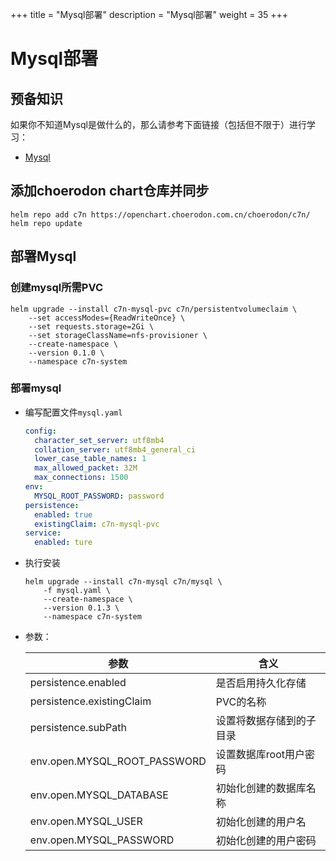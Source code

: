 +++
title = "Mysql部署"
description = "Mysql部署"
weight = 35
+++

# Mysql部署

## 预备知识

如果你不知道Mysql是做什么的，那么请参考下面链接（包括但不限于）进行学习：

- [Mysql](https://www.mysql.com/)

## 添加choerodon chart仓库并同步

```shell
helm repo add c7n https://openchart.choerodon.com.cn/choerodon/c7n/
helm repo update
```

## 部署Mysql

### 创建mysql所需PVC

```shell
helm upgrade --install c7n-mysql-pvc c7n/persistentvolumeclaim \
    --set accessModes={ReadWriteOnce} \
    --set requests.storage=2Gi \
    --set storageClassName=nfs-provisioner \
    --create-namespace \
    --version 0.1.0 \
    --namespace c7n-system
```

### 部署mysql

- 编写配置文件`mysql.yaml`

    ```yaml
    config:
      character_set_server: utf8mb4
      collation_server: utf8mb4_general_ci
      lower_case_table_names: 1
      max_allowed_packet: 32M
      max_connections: 1500
    env:
      MYSQL_ROOT_PASSWORD: password
    persistence:
      enabled: true
      existingClaim: c7n-mysql-pvc
    service:
      enabled: ture
    ```

- 执行安装

    ```shell
    helm upgrade --install c7n-mysql c7n/mysql \
        -f mysql.yaml \
        --create-namespace \
        --version 0.1.3 \
        --namespace c7n-system
    ```

- 参数：

    参数 | 含义
    --- |  ---
    persistence.enabled|是否启用持久化存储
    persistence.existingClaim|PVC的名称
    persistence.subPath|设置将数据存储到的子目录
    env.open.MYSQL_ROOT_PASSWORD|设置数据库root用户密码
    env.open.MYSQL_DATABASE|初始化创建的数据库名称
    env.open.MYSQL_USER|初始化创建的用户名
    env.open.MYSQL_PASSWORD|初始化创建的用户密码
